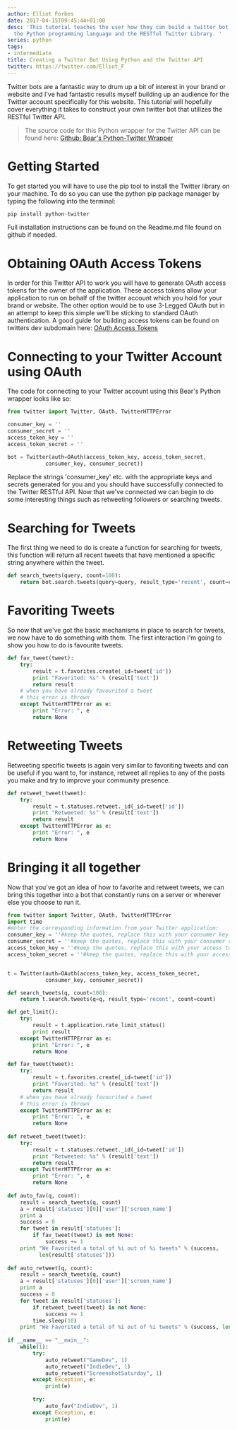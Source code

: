 ```yaml
---
author: Elliot Forbes
date: 2017-04-15T09:45:44+01:00
desc: 'This tutorial teaches the user how they can build a twitter bot using both
  the Python programming language and the RESTful Twitter Library. '
series: python
tags:
- intermediate
title: Creating a Twitter Bot Using Python and the Twitter API
twitter: https://twitter.com/Elliot_F
---
```


Twitter bots are a fantastic way to drum up a bit of interest in your brand or website and I've had fantastic results myself building up an audience for the Twitter account specifically for this website. This tutorial will hopefully cover everything it takes to construct your own twitter bot that utilizes the RESTful Twitter API. 

> The source code for this Python wrapper for the Twitter API can be found here: <a href="https://github.com/bear/python-twitter">Github: Bear's Python-Twitter Wrapper</a>

# Getting Started

<p>To get started you will have to use the pip tool to install the Twitter library on your machine. To do so you can use the python pip package manager by typing the following into the terminal:</p>

```c
pip install python-twitter
```

<p>Full installation instructions can be found on the Readme.md file found on github if needed.</p>

# Obtaining OAuth Access Tokens

<p>In order for this Twitter API to work you will have to generate OAuth access tokens for the owner of the application. These access tokens allow your application to run on behalf of the twitter account which you hold for your brand or website. The other option would be to use 3-Legged OAuth but in an attempt to keep this simple we'll be sticking to standard OAuth authentication. A good guide for building access tokens can be found on twitters dev subdomain here: <a href="https://dev.twitter.com/oauth/overview/application-owner-access-tokens">OAuth Access Tokens</a></p>

# Connecting to your Twitter Account using OAuth

<p>The code for connecting to your Twitter account using this Bear's Python wrapper looks like so:</p>

```py
from twitter import Twitter, OAuth, TwitterHTTPError

consumer_key = ''
consumer_secret = ''
access_token_key = ''
access_token_secret = ''

bot = Twitter(auth=OAuth(access_token_key, access_token_secret,
            consumer_key, consumer_secret))
```

<p>Replace the strings 'consumer_key' etc. with the appropriate keys and secrets generated for you and you should have successfully connected to the Twitter RESTful API. Now that we've connected we can begin to do some interesting things such as retweeting followers or searching tweets.</p>

# Searching for Tweets

<p>The first thing we need to do is create a function for searching for tweets, this function will return all recent tweets that have mentioned a specific string anywhere within the tweet.</p>

```py
def search_tweets(query, count=100):
    return bot.search.tweets(query=query, result_type='recent', count=count)
```

# Favoriting Tweets

<p>So now that we've got the basic mechanisms in place to search for tweets, we now have to do something with them. The first interaction I'm going to show you how to do is favourite tweets.</p>

```py
def fav_tweet(tweet):
    try:
        result = t.favorites.create(_id=tweet['id'])
        print "Favorited: %s" % (result['text'])
        return result
    # when you have already favourited a tweet
    # this error is thrown
    except TwitterHTTPError as e:
        print "Error: ", e
        return None
```
# Retweeting Tweets

<p>Retweeting specific tweets is again very similar to favoriting tweets and can be useful if you want to, for instance, retweet all replies to any of the posts you make and try to improve your community presence. </p>

```py
def retweet_tweet(tweet):
    try:
        result = t.statuses.retweet._id(_id=tweet['id'])
        print "Retweeted: %s" % (result['text'])
        return result
    except TwitterHTTPError as e:
        print "Error: ", e
        return None
```

# Bringing it all together

<p>Now that you've got an idea of how to favorite and retweet tweets, we can bring this together into a bot that constantly runs on a server or wherever else you choose to run it.</p>

```py
from twitter import Twitter, OAuth, TwitterHTTPError
import time
#enter the corresponding information from your Twitter application:
consumer_key = ''#keep the quotes, replace this with your consumer key
consumer_secret = ''#keep the quotes, replace this with your consumer secret key
access_token_key = ''#keep the quotes, replace this with your access token
access_token_secret = ''#keep the quotes, replace this with your access token secret


t = Twitter(auth=OAuth(access_token_key, access_token_secret,
            consumer_key, consumer_secret))

def search_tweets(q, count=100):
    return t.search.tweets(q=q, result_type='recent', count=count)

def get_limit():
    try:
        result = t.application.rate_limit_status()
        print result
    except TwitterHTTPError as e:
        print "Error: ", e
        return None

def fav_tweet(tweet):
    try:
        result = t.favorites.create(_id=tweet['id'])
        print "Favorited: %s" % (result['text'])
        return result
    # when you have already favourited a tweet
    # this error is thrown
    except TwitterHTTPError as e:
        print "Error: ", e
        return None
    
def retweet_tweet(tweet):
    try:
        result = t.statuses.retweet._id(_id=tweet['id'])
        print "Retweeted: %s" % (result['text'])
        return result
    except TwitterHTTPError as e:
        print "Error: ", e
        return None
    
def auto_fav(q, count):
    result = search_tweets(q, count)
    a = result['statuses'][0]['user']['screen_name']
    print a
    success = 0
    for tweet in result['statuses']:
        if fav_tweet(tweet) is not None:
            success += 1
    print "We Favorited a total of %i out of %i tweets" % (success,
          len(result['statuses']))
    
def auto_retweet(q, count):
    result = search_tweets(q, count)
    a = result['statuses'][0]['user']['screen_name']
    print a
    success = 0
    for tweet in result['statuses']:
        if retweet_tweet(tweet) is not None:
            success += 1
        time.sleep(10)
    print "We Favorited a total of %i out of %i tweets" % (success, len(result['statuses']))
    
if __name__ == "__main__":
    while(1):
        try:
            auto_retweet("GameDev", 1)
            auto_retweet("IndieDev", 1)
            auto_retweet("ScreenshotSaturday", 1)
        except Exception, e:
            print(e)   
        
        try:
            auto_fav("IndieDev", 1)
        except Exception, e:
            print(e)
```